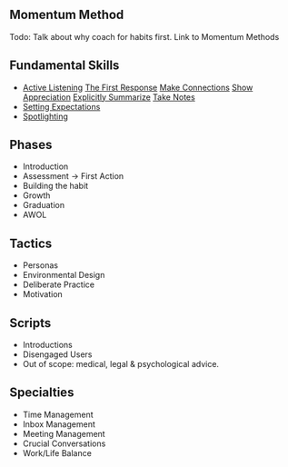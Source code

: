 ## Momentum Method

Todo: Talk about why coach for habits first. Link to Momentum Methods

## Fundamental Skills

* [Active Listening](https://github.com/coachdotme/digitalcoaching/wiki/Active-Listening)
[The First Response](https://github.com/coachdotme/digitalcoaching/wiki/The-First-Response)
[Make Connections](https://github.com/coachdotme/digitalcoaching/wiki/Make-Connections)
[Show Appreciation](https://github.com/coachdotme/digitalcoaching/wiki/Show-Appreciation)
[Explicitly Summarize](https://github.com/coachdotme/digitalcoaching/wiki/Explicitly-Summarize)
[Take Notes](https://github.com/coachdotme/digitalcoaching/wiki/Take-Notes)
* [Setting Expectations](https://github.com/coachdotme/digitalcoaching/wiki/Setting-Expectations)
* [Spotlighting](https://github.com/coachdotme/digitalcoaching/wiki/Spotlighting)

## Phases

* Introduction
* Assessment -> First Action
* Building the habit
* Growth
* Graduation
* AWOL

## Tactics

* Personas
* Environmental Design
* Deliberate Practice
* Motivation

## Scripts

* Introductions
* Disengaged Users
* Out of scope: medical, legal & psychological advice.

## Specialties

* Time Management
* Inbox Management
* Meeting Management
* Crucial Conversations
* Work/Life Balance